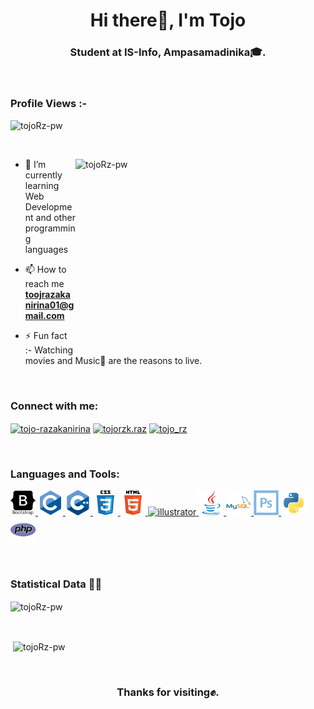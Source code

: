 <h1 align="center">Hi there👋, I'm Tojo</h1>
<h3 align="center">Student at IS-Info, Ampasamadinika🎓.</h3>

<br>

<p align="right"> <h3>Profile Views :-</h3> <img src="https://komarev.com/ghpvc/?username=tojoRz&color=0e75b6&style=blue"
    alt="tojoRz-pw" /> 
  </p>

<br>

<p><img align="right" src="https://github.com/tojoRz/tojoRz-pw/blob/main/tojoRz-pw.gif" height="300" width="400" alt="tojoRz-pw" /></p>


- 🌱 I’m currently learning Web Development and other programming languages

- 📫 How to reach me **toojrazakanirina01@gmail.com**

- ⚡ Fun fact :- Watching movies and Music🎵 are the reasons to live.

<br>

<h3 align="left">Connect with me:</h3>
<p align="left">
  <a href="https://www.linkedin.com/in/tojo-razakanirina-343925273" target="blank"><img align="center"
      src="https://raw.githubusercontent.com/rahuldkjain/github-profile-readme-generator/master/src/images/icons/Social/linked-in-alt.svg"
      alt="tojo-razakanirina" height="30" width="40" /></a>
  <a href="https://www.facebook.com/tojorzk.raz/" target="blank"><img align="center"
      src="https://raw.githubusercontent.com/rahuldkjain/github-profile-readme-generator/master/src/images/icons/Social/facebook.svg"
      alt="tojorzk.raz" height="30" width="40" /></a>
  <a href="https://www.instagram.com/tojo_rz/" target="blank"><img align="center"
      src="https://raw.githubusercontent.com/rahuldkjain/github-profile-readme-generator/master/src/images/icons/Social/instagram.svg"
      alt="tojo_rz" height="30" width="40" /></a>
</p>

<br>

<h3 align="left">Languages and Tools:</h3>
<p align="left"> <a href="https://getbootstrap.com" target="_blank" rel="noreferrer">
    <img src="https://raw.githubusercontent.com/devicons/devicon/master/icons/bootstrap/bootstrap-plain-wordmark.svg"
      alt="bootstrap" width="40" height="40" /> </a> <a href="https://www.cprogramming.com/" target="_blank"
    rel="noreferrer"> <img src="https://raw.githubusercontent.com/devicons/devicon/master/icons/c/c-original.svg"
      alt="c" width="40" height="40" /> </a> <a href="https://www.w3schools.com/cpp/" target="_blank" rel="noreferrer">
    <img src="https://raw.githubusercontent.com/devicons/devicon/master/icons/cplusplus/cplusplus-original.svg"
      alt="cplusplus" width="40" height="40" /> </a> <a href="https://www.w3schools.com/css/" target="_blank"
    rel="noreferrer"> <img
      src="https://raw.githubusercontent.com/devicons/devicon/master/icons/css3/css3-original-wordmark.svg" alt="css3"
      width="40" height="40" /> </a> <a href="https://www.w3.org/html/" target="_blank" rel="noreferrer"> <img
      src="https://raw.githubusercontent.com/devicons/devicon/master/icons/html5/html5-original-wordmark.svg"
      alt="html5" width="40" height="40" /> </a> <a href="https://www.adobe.com/in/products/illustrator.html"
    target="_blank" rel="noreferrer"> <img
      src="https://www.vectorlogo.zone/logos/adobe_illustrator/adobe_illustrator-icon.svg" alt="illustrator" width="40"
      height="40" /> </a> <a href="https://www.java.com" target="_blank" rel="noreferrer"> <img
      src="https://raw.githubusercontent.com/devicons/devicon/master/icons/java/java-original.svg" alt="java" width="40"
      height="40" /> </a><a href="https://www.mysql.com/" target="_blank" rel="noreferrer"> <img
      src="https://raw.githubusercontent.com/devicons/devicon/master/icons/mysql/mysql-original-wordmark.svg"
      alt="mysql" width="40" height="40" /> </a> <a href="https://www.photoshop.com/en" target="_blank"
    rel="noreferrer"> <img
      src="https://raw.githubusercontent.com/devicons/devicon/master/icons/photoshop/photoshop-line.svg" alt="photoshop"
      width="40" height="40" /> </a> <a href="https://www.python.org" target="_blank" rel="noreferrer"> <img
      src="https://raw.githubusercontent.com/devicons/devicon/master/icons/python/python-original.svg" alt="python"
      width="40" height="40" /> </a>  <a href="/https://www.php.net/" target="_blank" rel="noreferrer"> <img
      src="https://github.com/devicons/devicon/blob/master/icons/php/php-original.svg" alt="php" width="40"
      height="40" /> </a> </p>

<br>

<h3>Statistical Data <font style="vertical-align: inherit;">👨‍💻</font></h3>
<p><img align="center"
    src="https://github-readme-stats.vercel.app/api/top-langs?username=tojoRz&show_icons=true&locale=en&bg_color=white&text_color=black&layout=compact"
    alt="tojoRz-pw" 
    bg_color=#808080/></p>

<br>

<p>&nbsp;<img align="center" src="https://github-readme-stats.vercel.app/api?username=tojoRz&show_icons=true&locale=en&bg_color=f2f4f7&text_color=black&repo=convoychat"
    alt="tojoRz-pw" /></p>

<br>

<h3 align="center">Thanks for visiting✊.</h3>
      
